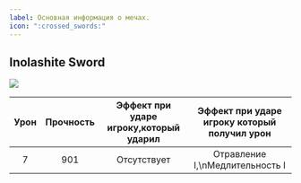 ```yaml
---
label: Основная информация о мечах.
icon: ":crossed_swords:"
---
```

## Inolashite Sword

![](https://i.imgur.com/vem2GPK.png)

Урон|Прочность|Эффект при ударе игроку,который ударил|Эффект при ударе игроку который получил урон|
:---:|:---:|:---:|:---:
7|901|Отсутствует| Отравление I,\nМедлительность I

